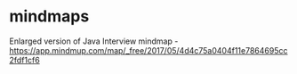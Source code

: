 # mindmaps

Enlarged version of Java Interview mindmap -  https://app.mindmup.com/map/_free/2017/05/4d4c75a0404f11e7864695cc2fdf1cf6
